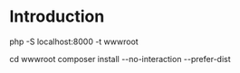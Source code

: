 # Introduction 
php -S localhost:8000 -t wwwroot

cd wwwroot
composer install --no-interaction --prefer-dist
